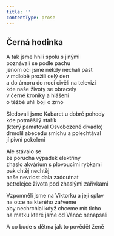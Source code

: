 ```yaml
---
title: ''
contentType: prose
---
```


## Černá hodinka

A tak jsme hnili spolu s jinými  
poznávali se podle pachu  
jenom oči jsme někdy nechali pást  
v mdlobě prožili celý den  
a do úmoru do noci civěli na televizi  
kde naše životy se obracely  
v černé kroniky a hlášení  
o těžbě uhlí boji o zrno

Sledovali jsme Kabaret u dobré pohody  
kde potměšilý stařík  
(který pamatoval Osvobozené divadlo)  
drmolil abecedu smíchu a polechtával  
jí pivní pokolení

Ale stávalo se  
že porucha výpadek elektřiny  
zhaslo akvárium s plovoucími rybkami  
pak chtěj nechtěj  
naše nevrlost dala zadoutnat  
petrolejce života pod zhaslými zářivkami

Vzpomněli jsme na Viktorku a její splav  
na otce na kterého zařveme  
aby nechrchlal když chceme mít ticho  
na matku které jsme od Vánoc nenapsali

A co bude s dětma jak to povědět ženě
